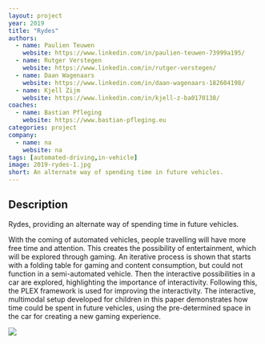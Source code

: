 ```yaml
---
layout: project
year: 2019
title: "Rydes"
authors:
  - name: Paulien Teuwen
    website: https://www.linkedin.com/in/paulien-teuwen-73999a195/
  - name: Rutger Verstegen
    website: https://www.linkedin.com/in/rutger-verstegen/
  - name: Daan Wagenaars
    website: https://www.linkedin.com/in/daan-wagenaars-182604198/
  - name: Kjell Zijm
    website: https://www.linkedin.com/in/kjell-z-ba0170138/
coaches:
  - name: Bastian Pfleging
    website: https://www.bastian-pfleging.eu
categories: project
company:
  - name: na
    website: na
tags: [automated-driving,in-vehicle]
image: 2019-rydes-1.jpg
short: An alternate way of spending time in future vehicles.
---
```

## Description
Rydes, providing an alternate way of spending time in future vehicles.

With the coming of automated vehicles, people travelling will have more free time and attention. This creates the possibility of entertainment, which will be explored through gaming. An iterative process is shown that starts with a folding table for gaming and content consumption, but could not function in a semi-automated vehicle. Then the interactive possibilities in a car are explored, highlighting the importance of interactivity. Following this, the PLEX framework is used for improving the interactivity. The interactive, multimodal setup developed for children in this paper demonstrates how time could be spent in future vehicles, using the pre-determined space in the car for creating a new gaming experience.

<div class="project-image">
  <img src="/assets/img/2019-rydes-2.jpg">
</div>
